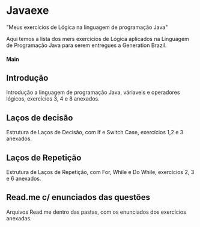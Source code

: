 # Javaexe
"Meus exercícios de Lógica na linguagem de programação Java"

Aqui temos a lista dos mers exercícios de Lógica aplicados na Linguagem de Programação Java para serem entregues a Generation Brazil.


#### Main ###
## Introdução
Introdução a linguagem de programação Java, váriaveis e operadores lógicos, exercícios 3, 4 e 8 anexados.

## Laços de decisão
Estrutura de Laços de Decisão, com If e Switch Case, exercícios 1,2 e 3 anexados.

## Laços de Repetição
Estrutura de Laços de Repetição, com For, While e Do While, exercícios 2, 3 e 6 anexados.

## Read.me c/ enunciados das questões 
Arquivos Read.me dentro das pastas, com os enunciados dos exercícios anexadas.
